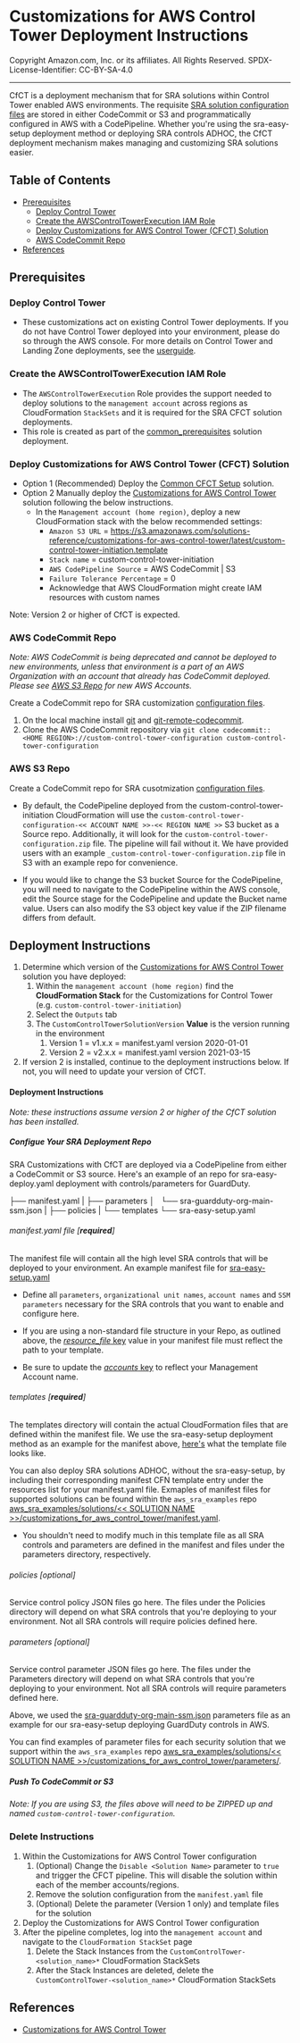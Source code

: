 # Customizations for AWS Control Tower Deployment Instructions<!-- omit in toc -->

Copyright Amazon.com, Inc. or its affiliates. All Rights Reserved. SPDX-License-Identifier: CC-BY-SA-4.0

---

CfCT is a deployment mechanism that for SRA solutions within Control Tower enabled AWS environments.
The requisite [SRA solution configuration files](https://github.com/boueya/aws-security-reference-architecture-examples/tree/main/aws_sra_examples/solutions) are stored in either CodeCommit or S3 and programmatically configured in AWS with a CodePipeline. Whether you're using the sra-easy-setup deployment method or deploying SRA controls ADHOC, the CfCT deployment mechanism makes managing and customizing SRA solutions easier.


## Table of Contents<!-- omit in toc -->

- [Prerequisites](#prerequisites)
  - [Deploy Control Tower](#deploy-control-tower)
  - [Create the AWSControlTowerExecution IAM Role](#create-the-awscontroltowerexecution-iam-role)
  - [Deploy Customizations for AWS Control Tower (CFCT) Solution](#deploy-customizations-for-aws-control-tower-cfct-solution)
  - [AWS CodeCommit Repo](#aws-codecommit-repo)
- [References](#references)


## Prerequisites

### Deploy Control Tower

- These customizations act on existing Control Tower deployments. If you do not have Control Tower deployed into your environment, please do so through the AWS console. For more details on Control Tower and Landing Zone deployments, see the [userguide](https://docs.aws.amazon.com/controltower/latest/userguide/quick-start.html).

### Create the AWSControlTowerExecution IAM Role

- The `AWSControlTowerExecution` Role provides the support needed to deploy solutions to the `management account` across regions as CloudFormation `StackSets` and it is required for the SRA CFCT solution deployments.
- This role is created as part of the [common_prerequisites](../solutions/common/common_prerequisites) solution deployment.

### Deploy Customizations for AWS Control Tower (CFCT) Solution

- Option 1 (Recommended) Deploy the [Common CFCT Setup](../solutions/common/common_cfct_setup/) solution.
- Option 2 Manually deploy the [Customizations for AWS Control Tower](https://aws.amazon.com/solutions/implementations/customizations-for-aws-control-tower/) solution following the below instructions.
  - In the `Management account (home region)`, deploy a new CloudFormation stack with the below recommended settings:
    <!-- markdownlint-disable-next-line MD034 -->
    - `Amazon S3 URL` = https://s3.amazonaws.com/solutions-reference/customizations-for-aws-control-tower/latest/custom-control-tower-initiation.template
    - `Stack name` = custom-control-tower-initiation
    - `AWS CodePipeline Source` = AWS CodeCommit | S3
    - `Failure Tolerance Percentage` = 0
    - Acknowledge that AWS CloudFormation might create IAM resources with custom names

Note: Version 2 or higher of CfCT is expected.

### AWS CodeCommit Repo
*Note: AWS CodeCommit is being deprecated and cannot be deployed to new environments, unless that environment is a part of an AWS Organization with an account that already has CodeCommit deployed. Please see [AWS S3 Repo](#aws-s3-repo) for new AWS Accounts.*

Create a CodeCommit repo for SRA customization [configuration files](#deployment-instructions).

1. On the local machine install [git](https://git-scm.com/downloads) and [git-remote-codecommit](https://docs.aws.amazon.com/codecommit/latest/userguide/how-to-connect.html).
2. Clone the AWS CodeCommit repository via `git clone codecommit::<HOME REGION>://custom-control-tower-configuration custom-control-tower-configuration`

### AWS S3 Repo

Create a CodeCommit repo for SRA cusotmization [configuration files](#deployment-instructions).

- By default, the CodePipeline deployed from the custom-control-tower-initiation CloudFormation will use the `custom-control-tower-configuration-<< ACCOUNT NAME >>-<< REGION NAME >>` S3 bucket as a Source repo. Additionally, it will look for the `custom-control-tower-configuration.zip` file. The pipeline will fail without it. We have provided users with an example `_custom-control-tower-configuration.zip` file in S3 with an example repo for convenience.

- If you would like to change the S3 bucket Source for the CodePipeline, you will need to navigate to the CodePipeline within the AWS console, edit the Source stage for the CodePipeline and update the Bucket name value. Users can also modify the S3 object key value if the ZIP filename differs from default.


## Deployment Instructions<!-- omit in toc -->

1. Determine which version of the [Customizations for AWS Control Tower](https://aws.amazon.com/solutions/implementations/customizations-for-aws-control-tower/) solution you have deployed:
   1. Within the `management account (home region)` find the **CloudFormation Stack** for the Customizations for Control Tower (e.g. `custom-control-tower-initiation`)
   2. Select the `Outputs` tab
   3. The `CustomControlTowerSolutionVersion` **Value** is the version running in the environment
      1. Version 1 = v1.x.x = manifest.yaml version 2020-01-01
      2. Version 2 = v2.x.x = manifest.yaml version 2021-03-15
2. If version 2 is installed, continue to the deployment instructions below.  If not, you will need to update your version of CfCT.


#### Deployment Instructions<!-- omit in toc -->
*Note: these instructions assume version 2 or higher of the CfCT solution has been installed.*

##### Configue Your SRA Deployment Repo

SRA Customizations with CfCT are deployed via a CodePipeline from either a CodeCommit or S3 source. 
Here's an example of an repo for sra-easy-deploy.yaml deployment with controls/parameters for GuardDuty.

   ├── manifest.yaml
   |
   ├── parameters
   │   └── sra-guardduty-org-main-ssm.json
   |
   ├── policies
   |
   └── templates
      └── sra-easy-setup.yaml

###### manifest.yaml file [**required**]

The manifest file will contain all the high level SRA controls that will be deployed to your environment.
An example manifest file for [sra-easy-setup.yaml](https://github.com/aws-samples/aws-security-reference-architecture-examples/blob/main/aws_sra_examples/easy_setup/customizations_for_aws_control_tower/manifest.yaml)

   - Define all `parameters`, `organizational unit names`, `account names` and `SSM parameters` necessary for the SRA controls that you want to enable and configure here.

   - If you are using a non-standard file structure in your Repo, as outlined above, the [*resource_file* key](https://github.com/aws-samples/aws-security-reference-architecture-examples/blob/main/aws_sra_examples/easy_setup/customizations_for_aws_control_tower/manifest.yaml#L13C5-L13C49) value in your manifest file must reflect the path to your template.

   - Be sure to update the [*accounts* key](https://github.com/aws-samples/aws-security-reference-architecture-examples/blob/main/aws_sra_examples/easy_setup/customizations_for_aws_control_tower/manifest.yaml#L310) to reflect your Management Account name.
   
###### templates [**required**]

The templates directory will contain the actual CloudFormation files that are defined within the manifest file.
We use the sra-easy-setup deployment method as an example for the manifest above, [here's](https://github.com/aws-samples/aws-security-reference-architecture-examples/blob/main/aws_sra_examples/easy_setup/templates/sra-easy-setup.yaml) what the template file looks like.

You can also deploy SRA solutions ADHOC, without the sra-easy-setup, by including their corresponding manifest CFN template entry under the resources list for your manifest.yaml file. Exmaples of manifest files for supported solutions can be found within the `aws_sra_examples` repo [aws_sra_examples/solutions/<< SOLUTION NAME >>/customizations_for_aws_control_tower/manifest.yaml](https://github.com/aws-samples/aws-security-reference-architecture-examples/tree/main/aws_sra_examples/solutions).

   - You shouldn't need to modify much in this template file as all SRA controls and parameters are defined in the manifest and files under the parameters directory, respectively.

###### policies [optional] 

Service control policy JSON files go here. The files under the Policies directory will depend on what SRA controls that you're deploying to your environment. Not all SRA controls will require policies defined here.

###### parameters [optional]

Service control parameter JSON files go here. The files under the Parameters directory will depend on what SRA controls that you're deploying to your environment. Not all SRA controls will require parameters defined here.

Above, we used the [sra-guardduty-org-main-ssm.json](https://github.com/aws-samples/aws-security-reference-architecture-examples/blob/main/aws_sra_examples/solutions/guardduty/guardduty_org/customizations_for_aws_control_tower/parameters/sra-guardduty-org-main-ssm.json) parameters file as an example for our sra-easy-setup deploying GuardDuty controls in AWS. 

You can find examples of parameter files for each security solution that we support within the `aws_sra_examples` repo [aws_sra_examples/solutions/<< SOLUTION NAME >>/customizations_for_aws_control_tower/parameters/](https://github.com/aws-samples/aws-security-reference-architecture-examples/tree/main/aws_sra_examples/solutions).


##### Push To CodeCommit or S3
*Note: If you are using S3, the files above will need to be ZIPPED up and named `custom-control-tower-configuration`.*


### Delete Instructions<!-- omit in toc -->

1. Within the Customizations for AWS Control Tower configuration
   1. (Optional) Change the `Disable <Solution Name>` parameter to `true` and trigger the CFCT pipeline. This will disable the solution within each of the member accounts/regions.
   2. Remove the solution configuration from the `manifest.yaml` file
   3. (Optional) Delete the parameter (Version 1 only) and template files for the solution
2. Deploy the Customizations for AWS Control Tower configuration
3. After the pipeline completes, log into the `management account` and navigate to the `CloudFormation StackSet` page
   1. Delete the Stack Instances from the `CustomControlTower-<solution_name>*` CloudFormation StackSets
   2. After the Stack Instances are deleted, delete the `CustomControlTower-<solution_name>*` CloudFormation StackSets


## References

- [Customizations for AWS Control Tower](https://aws.amazon.com/solutions/implementations/customizations-for-aws-control-tower/)